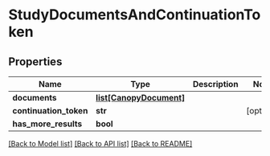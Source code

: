# StudyDocumentsAndContinuationToken


## Properties
Name | Type | Description | Notes
------------ | ------------- | ------------- | -------------
**documents** | [**list[CanopyDocument]**](CanopyDocument.md) |  | 
**continuation_token** | **str** |  | [optional] 
**has_more_results** | **bool** |  | 

[[Back to Model list]](../README.md#documentation-for-models) [[Back to API list]](../README.md#documentation-for-api-endpoints) [[Back to README]](../README.md)


